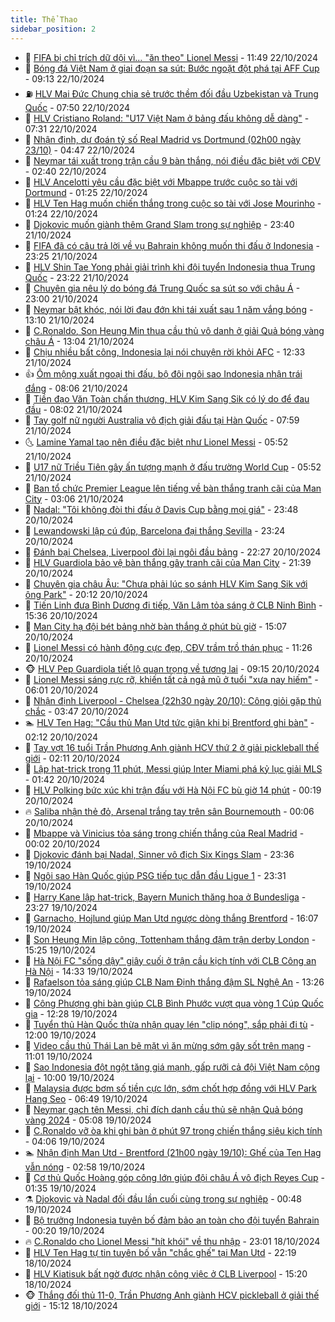 ```yaml
---
title: Thể Thao
sidebar_position: 2
---
```


<!-- dantri-the-thao:START -->
- 🎡 [FIFA bị chỉ trích dữ dội vì… &quot;ăn theo&quot; Lionel Messi](https://dantri.com.vn/the-thao/fifa-bi-chi-trich-du-doi-vi-an-theo-lionel-messi-20241022185016459.htm) - 11:49 22/10/2024
- 💯 [Bóng đá Việt Nam ở giai đoạn sa sút: Bước ngoặt đột phá tại AFF Cup](https://dantri.com.vn/the-thao/bong-da-viet-nam-o-giai-doan-sa-sut-buoc-ngoat-dot-pha-tai-aff-cup-20241022155356762.htm) - 09:13 22/10/2024
- ⛽️ [HLV Mai Đức Chung chia sẻ trước thềm đối đầu Uzbekistan và Trung Quốc](https://dantri.com.vn/the-thao/hlv-mai-duc-chung-chia-se-truoc-them-doi-dau-uzbekistan-va-trung-quoc-20241022152354482.htm) - 07:50 22/10/2024
- 💃 [HLV Cristiano Roland: &quot;U17 Việt Nam ở bảng đấu không dễ dàng&quot;](https://dantri.com.vn/the-thao/hlv-cristiano-roland-u17-viet-nam-o-bang-dau-khong-de-dang-20241022152915593.htm) - 07:31 22/10/2024
- 🌈 [Nhận định, dự đoán tỷ số Real Madrid vs Dortmund &lpar;02h00 ngày 23/10&rpar;](https://dantri.com.vn/the-thao/nhan-dinh-du-doan-ty-so-real-madrid-vs-dortmund-02h00-ngay-2310-20241022114809862.htm) - 04:47 22/10/2024
- 🦅 [Neymar tái xuất trong trận cầu 9 bàn thắng, nói điều đặc biệt với CĐV](https://dantri.com.vn/the-thao/neymar-tai-xuat-trong-tran-cau-9-ban-thang-noi-dieu-dac-biet-voi-cdv-20241022095005122.htm) - 02:40 22/10/2024
- 🌝 [HLV Ancelotti yêu cầu đặc biệt với Mbappe trước cuộc so tài với Dortmund](https://dantri.com.vn/the-thao/hlv-ancelotti-yeu-cau-dac-biet-voi-mbappe-truoc-cuoc-so-tai-voi-dortmund-20241022075821955.htm) - 01:25 22/10/2024
- 🚀 [HLV Ten Hag muốn chiến thắng trong cuộc so tài với Jose Mourinho](https://dantri.com.vn/the-thao/hlv-ten-hag-muon-chien-thang-trong-cuoc-so-tai-voi-jose-mourinho-20241022094906454.htm) - 01:24 22/10/2024
- 🎉 [Djokovic muốn giành thêm Grand Slam trong sự nghiệp](https://dantri.com.vn/the-thao/djokovic-muon-gianh-them-grand-slam-trong-su-nghiep-20241022063857431.htm) - 23:40 21/10/2024
- 📝 [FIFA đã có câu trả lời về vụ Bahrain không muốn thi đấu ở Indonesia](https://dantri.com.vn/the-thao/fifa-da-co-cau-tra-loi-ve-vu-bahrain-khong-muon-thi-dau-o-indonesia-20241021233133906.htm) - 23:25 21/10/2024
- 🦄 [HLV Shin Tae Yong phải giải trình khi đội tuyển Indonesia thua Trung Quốc](https://dantri.com.vn/the-thao/hlv-shin-tae-yong-phai-giai-trinh-khi-doi-tuyen-indonesia-thua-trung-quoc-20241021233010216.htm) - 23:22 21/10/2024
- 🎉 [Chuyên gia nêu lý do bóng đá Trung Quốc sa sút so với châu Á](https://dantri.com.vn/the-thao/chuyen-gia-neu-ly-do-bong-da-trung-quoc-sa-sut-so-voi-chau-a-20241021163429840.htm) - 23:00 21/10/2024
- 💼 [Neymar bật khóc, nói lời đau đớn khi tái xuất sau 1 năm vắng bóng](https://dantri.com.vn/the-thao/neymar-bat-khoc-noi-loi-dau-don-khi-tai-xuat-sau-1-nam-vang-bong-20241021194941605.htm) - 13:10 21/10/2024
- 🤡 [C.Ronaldo, Son Heung Min thua cầu thủ vô danh ở giải Quả bóng vàng châu Á](https://dantri.com.vn/the-thao/cronaldo-son-heung-min-thua-cau-thu-vo-danh-o-giai-qua-bong-vang-chau-a-20241021200447287.htm) - 13:04 21/10/2024
- 🦆 [Chịu nhiều bất công, Indonesia lại nói chuyện rời khỏi AFC](https://dantri.com.vn/the-thao/chiu-nhieu-bat-cong-indonesia-lai-noi-chuyen-roi-khoi-afc-20241021172036831.htm) - 12:33 21/10/2024
- 👍 [Ôm mộng xuất ngoại thi đấu, bộ đôi ngôi sao Indonesia nhận trái đắng](https://dantri.com.vn/the-thao/om-mong-xuat-ngoai-thi-dau-bo-doi-ngoi-sao-indonesia-nhan-trai-dang-20241021135917034.htm) - 08:06 21/10/2024
- 💼 [Tiền đạo Văn Toàn chấn thương, HLV Kim Sang Sik có lý do để đau đầu](https://dantri.com.vn/the-thao/tien-dao-van-toan-chan-thuong-hlv-kim-sang-sik-co-ly-do-de-dau-dau-20241021125550147.htm) - 08:02 21/10/2024
- 🦒 [Tay golf nữ người Australia vô địch giải đấu tại Hàn Quốc](https://dantri.com.vn/the-thao/tay-golf-nu-nguoi-australia-vo-dich-giai-dau-tai-han-quoc-20241021131545496.htm) - 07:59 21/10/2024
- 🌜 [Lamine Yamal tạo nên điều đặc biệt như Lionel Messi](https://dantri.com.vn/the-thao/lamine-yamal-tao-nen-dieu-dac-biet-nhu-lionel-messi-20241021122753260.htm) - 05:52 21/10/2024
- 🦆 [U17 nữ Triều Tiên gây ấn tượng mạnh ở đấu trường World Cup](https://dantri.com.vn/the-thao/u17-nu-trieu-tien-gay-an-tuong-manh-o-dau-truong-world-cup-20241021125237176.htm) - 05:52 21/10/2024
- 💪 [Ban tổ chức Premier League lên tiếng về bàn thắng tranh cãi của Man City](https://dantri.com.vn/the-thao/ban-to-chuc-premier-league-len-tieng-ve-ban-thang-tranh-cai-cua-man-city-20241021074614218.htm) - 03:06 21/10/2024
- 🧠 [Nadal: &quot;Tôi không đòi thi đấu ở Davis Cup bằng mọi giá&quot;](https://dantri.com.vn/the-thao/nadal-toi-khong-doi-thi-dau-o-davis-cup-bang-moi-gia-20241021064620888.htm) - 23:48 20/10/2024
- 🦄 [Lewandowski lập cú đúp, Barcelona đại thắng Sevilla](https://dantri.com.vn/the-thao/lewandowski-lap-cu-dup-barcelona-dai-thang-sevilla-20241021062223953.htm) - 23:24 20/10/2024
- 🥸 [Đánh bại Chelsea, Liverpool đòi lại ngôi đầu bảng](https://dantri.com.vn/the-thao/danh-bai-chelsea-liverpool-doi-lai-ngoi-dau-bang-20241021052250868.htm) - 22:27 20/10/2024
- 🤠 [HLV Guardiola bảo vệ bàn thắng gây tranh cãi của Man City](https://dantri.com.vn/the-thao/hlv-guardiola-bao-ve-ban-thang-gay-tranh-cai-cua-man-city-20241021043512993.htm) - 21:39 20/10/2024
- 👺 [Chuyên gia châu Âu: &quot;Chưa phải lúc so sánh HLV Kim Sang Sik với ông Park&quot;](https://dantri.com.vn/the-thao/chuyen-gia-chau-au-chua-phai-luc-so-sanh-hlv-kim-sang-sik-voi-ong-park-20241019171630033.htm) - 20:12 20/10/2024
- 📝 [Tiến Linh đưa Bình Dương đi tiếp, Văn Lâm tỏa sáng ở CLB Ninh Bình](https://dantri.com.vn/the-thao/tien-linh-dua-binh-duong-di-tiep-van-lam-toa-sang-o-clb-ninh-binh-20241020212414362.htm) - 15:36 20/10/2024
- 🦆 [Man City hạ đội bét bảng nhờ bàn thắng ở phút bù giờ](https://dantri.com.vn/the-thao/man-city-ha-doi-bet-bang-nho-ban-thang-o-phut-bu-gio-20241020220724428.htm) - 15:07 20/10/2024
- 🥳 [Lionel Messi có hành động cực đẹp, CĐV trầm trồ thán phục](https://dantri.com.vn/the-thao/lionel-messi-co-hanh-dong-cuc-dep-cdv-tram-tro-than-phuc-20241020182630312.htm) - 11:26 20/10/2024
- 🐵 [HLV Pep Guardiola tiết lộ quan trọng về tương lai](https://dantri.com.vn/the-thao/hlv-pep-guardiola-tiet-lo-quan-trong-ve-tuong-lai-20241020141543991.htm) - 09:15 20/10/2024
- 🤩 [Lionel Messi sáng rực rỡ, khiến tất cả ngả mũ ở tuổi &quot;xưa nay hiếm&quot;](https://dantri.com.vn/the-thao/lionel-messi-sang-ruc-ro-khien-tat-ca-nga-mu-o-tuoi-xua-nay-hiem-20241020124930934.htm) - 06:01 20/10/2024
- 🤠 [Nhận định Liverpool - Chelsea &lpar;22h30 ngày 20/10&rpar;: Công giỏi gặp thủ chắc](https://dantri.com.vn/the-thao/nhan-dinh-liverpool-chelsea-22h30-ngay-2010-cong-gioi-gap-thu-chac-20241020104721125.htm) - 03:47 20/10/2024
- 🏊 [HLV Ten Hag: &quot;Cầu thủ Man Utd tức giận khi bị Brentford ghi bàn&quot;](https://dantri.com.vn/the-thao/hlv-ten-hag-cau-thu-man-utd-tuc-gian-khi-bi-brentford-ghi-ban-20241020090416646.htm) - 02:12 20/10/2024
- 🗽 [Tay vợt 16 tuổi Trần Phương Anh giành HCV thứ 2 ở giải pickleball thế giới](https://dantri.com.vn/the-thao/tay-vot-16-tuoi-tran-phuong-anh-gianh-hcv-thu-2-o-giai-pickleball-the-gioi-20241020092519975.htm) - 02:11 20/10/2024
- 🚀 [Lập hat-trick trong 11 phút, Messi giúp Inter Miami phá kỷ lục giải MLS](https://dantri.com.vn/the-thao/lap-hat-trick-trong-11-phut-messi-giup-inter-miami-pha-ky-luc-giai-mls-20241020083439678.htm) - 01:42 20/10/2024
- 🎉 [HLV Polking bức xúc khi trận đấu với Hà Nội FC bù giờ 14 phút](https://dantri.com.vn/the-thao/hlv-polking-buc-xuc-khi-tran-dau-voi-ha-noi-fc-bu-gio-14-phut-20241020071649193.htm) - 00:19 20/10/2024
- 🔥 [Saliba nhận thẻ đỏ, Arsenal trắng tay trên sân Bournemouth](https://dantri.com.vn/the-thao/saliba-nhan-the-do-arsenal-trang-tay-tren-san-bournemouth-20241020080648847.htm) - 00:06 20/10/2024
- 🎉 [Mbappe và Vinicius tỏa sáng trong chiến thắng của Real Madrid](https://dantri.com.vn/the-thao/mbappe-va-vinicius-toa-sang-trong-chien-thang-cua-real-madrid-20241020065943790.htm) - 00:02 20/10/2024
- 🎡 [Djokovic đánh bại Nadal, Sinner vô địch Six Kings Slam](https://dantri.com.vn/the-thao/djokovic-danh-bai-nadal-sinner-vo-dich-six-kings-slam-20241020063231555.htm) - 23:36 19/10/2024
- 🐻 [Ngôi sao Hàn Quốc giúp PSG tiếp tục dẫn đầu Ligue 1](https://dantri.com.vn/the-thao/ngoi-sao-han-quoc-giup-psg-tiep-tuc-dan-dau-ligue-1-20241020081152145.htm) - 23:31 19/10/2024
- 🌊 [Harry Kane lập hat-trick, Bayern Munich thăng hoa ở Bundesliga](https://dantri.com.vn/the-thao/harry-kane-lap-hat-trick-bayern-munich-thang-hoa-o-bundesliga-20241020054855938.htm) - 23:27 19/10/2024
- 💃 [Garnacho, Hojlund giúp Man Utd ngược dòng thắng Brentford](https://dantri.com.vn/the-thao/garnacho-hojlund-giup-man-utd-nguoc-dong-thang-brentford-20241019230705653.htm) - 16:07 19/10/2024
- 🤔 [Son Heung Min lập công, Tottenham thắng đậm trận derby London](https://dantri.com.vn/the-thao/son-heung-min-lap-cong-tottenham-thang-dam-tran-derby-london-20241019222312517.htm) - 15:25 19/10/2024
- 🤭 [Hà Nội FC &quot;sống dậy&quot; giây cuối ở trận cầu kịch tính với CLB Công an Hà Nội](https://dantri.com.vn/the-thao/ha-noi-fc-song-day-giay-cuoi-o-tran-cau-kich-tinh-voi-clb-cong-an-ha-noi-20241019213343595.htm) - 14:33 19/10/2024
- 👹 [Rafaelson tỏa sáng giúp CLB Nam Định thắng đậm SL Nghệ An](https://dantri.com.vn/the-thao/rafaelson-toa-sang-giup-clb-nam-dinh-thang-dam-sl-nghe-an-20241019202553979.htm) - 13:26 19/10/2024
- 🗽 [Công Phượng ghi bàn giúp CLB Bình Phước vượt qua vòng 1 Cúp Quốc gia](https://dantri.com.vn/the-thao/cong-phuong-ghi-ban-giup-clb-binh-phuoc-vuot-qua-vong-1-cup-quoc-gia-20241019191745496.htm) - 12:28 19/10/2024
- 🥳 [Tuyển thủ Hàn Quốc thừa nhận quay lén &quot;clip nóng&quot;, sắp phải đi tù](https://dantri.com.vn/the-thao/tuyen-thu-han-quoc-thua-nhan-quay-len-clip-nong-sap-phai-di-tu-20241019190021263.htm) - 12:00 19/10/2024
- 💃 [Video cầu thủ Thái Lan bẽ mặt vì ăn mừng sớm gây sốt trên mạng](https://dantri.com.vn/the-thao/video-cau-thu-thai-lan-be-mat-vi-an-mung-som-gay-sot-tren-mang-20241019172022040.htm) - 11:01 19/10/2024
- 🧰 [Sao Indonesia đột ngột tăng giá mạnh, gấp rưỡi cả đội Việt Nam cộng lại](https://dantri.com.vn/the-thao/sao-indonesia-dot-ngot-tang-gia-manh-gap-ruoi-ca-doi-viet-nam-cong-lai-20241019170049994.htm) - 10:00 19/10/2024
- 💪 [Malaysia được bơm số tiền cực lớn, sớm chốt hợp đồng với HLV Park Hang Seo](https://dantri.com.vn/the-thao/malaysia-duoc-bom-so-tien-cuc-lon-som-chot-hop-dong-voi-hlv-park-hang-seo-20241019134903100.htm) - 06:49 19/10/2024
- 🚀 [Neymar gạch tên Messi, chỉ đích danh cầu thủ sẽ nhận Quả bóng vàng 2024](https://dantri.com.vn/the-thao/neymar-gach-ten-messi-chi-dich-danh-cau-thu-se-nhan-qua-bong-vang-2024-20241019073624490.htm) - 05:08 19/10/2024
- 🤠 [C.Ronaldo vỡ òa khi ghi bàn ở phút 97 trong chiến thắng siêu kịch tính](https://dantri.com.vn/the-thao/cronaldo-vo-oa-khi-ghi-ban-o-phut-97-trong-chien-thang-sieu-kich-tinh-20241019110649380.htm) - 04:06 19/10/2024
- 🏊 [Nhận định Man Utd - Brentford &lpar;21h00 ngày 19/10&rpar;: Ghế của Ten Hag vẫn nóng](https://dantri.com.vn/the-thao/nhan-dinh-man-utd-brentford-21h00-ngay-1910-ghe-cua-ten-hag-van-nong-20241019095456739.htm) - 02:58 19/10/2024
- 🦄 [Cơ thủ Quốc Hoàng góp công lớn giúp đội châu Á vô địch Reyes Cup](https://dantri.com.vn/the-thao/co-thu-quoc-hoang-gop-cong-lon-giup-doi-chau-a-vo-dich-reyes-cup-20241019075856037.htm) - 01:35 19/10/2024
- ⚗️ [Djokovic và Nadal đối đầu lần cuối cùng trong sự nghiệp](https://dantri.com.vn/the-thao/djokovic-va-nadal-doi-dau-lan-cuoi-cung-trong-su-nghiep-20241019074452852.htm) - 00:48 19/10/2024
- 🥷 [Bộ trưởng Indonesia tuyên bố đảm bảo an toàn cho đội tuyển Bahrain](https://dantri.com.vn/the-thao/bo-truong-indonesia-tuyen-bo-dam-bao-an-toan-cho-doi-tuyen-bahrain-20241018230951670.htm) - 00:20 19/10/2024
- 🔥 [C.Ronaldo cho Lionel Messi &quot;hít khói&quot; về thu nhập](https://dantri.com.vn/the-thao/cronaldo-cho-lionel-messi-hit-khoi-ve-thu-nhap-20241018235555299.htm) - 23:01 18/10/2024
- 🦅 [HLV Ten Hag tự tin tuyên bố vẫn &quot;chắc ghế&quot; tại Man Utd](https://dantri.com.vn/the-thao/hlv-ten-hag-tu-tin-tuyen-bo-van-chac-ghe-tai-man-utd-20241019051330304.htm) - 22:19 18/10/2024
- 🌝 [HLV Kiatisuk bất ngờ được nhận công việc ở CLB Liverpool](https://dantri.com.vn/the-thao/hlv-kiatisuk-bat-ngo-duoc-nhan-cong-viec-o-clb-liverpool-20241018153142862.htm) - 15:20 18/10/2024
- 🐵 [Thắng đối thủ 11-0, Trần Phương Anh giành HCV pickleball ở giải thế giới](https://dantri.com.vn/the-thao/thang-doi-thu-11-0-tran-phuong-anh-gianh-hcv-pickleball-o-giai-the-gioi-20241018215922051.htm) - 15:12 18/10/2024<!-- dantri-the-thao:END -->
